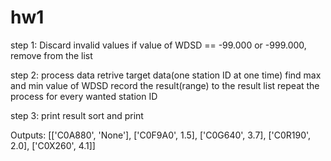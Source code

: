 # hw1
step 1: Discard invalid values
  if value of WDSD == -99.000 or -999.000, remove from the list
  
step 2: process data
  retrive target data(one station ID at one time)
  find max and min value of WDSD
  record the result(range) to the result list
  repeat the process for every wanted station ID
  
step 3: print result
  sort and print
  
  
Outputs:
[['C0A880', 'None'], ['C0F9A0', 1.5], ['C0G640', 3.7], ['C0R190', 2.0], ['C0X260', 4.1]]
